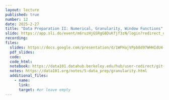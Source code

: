 ```yaml
---
layout: lecture
published: true
number: 12
date: 2025-2-27
title: "Data Preparation II: Numerical, Granularity, Window Functions"
slido: https://app.sli.do/event/m6ruzHjGSRgG8DuKfjf3zN/login?redirect_url=https%3A%2F%2Fapp.sli.do%2Fevent%2Fm6ruzHjGSRgG8DuKfjf3zN
recording: 
files:
  slides: https://docs.google.com/presentation/d/1WFHajVPpb8d97WHHIdU4-kCqWSigAk4sR9d5L7F41gQ/edit
  pdf_slides:
  code:
  code_html:
  notebook: https://data101.datahub.berkeley.edu/hub/user-redirect/git-pull?repo=https%3A%2F%2Fgithub.c[…]ab%2Ftree%2Fsp25-materials%2Flec%2Flec11%2Flec11.ipynb
  notes: https://data101.org/notes/5-data_prep/granularity.html
  additional_files:
    - name:
      link:
      target: #or leave empty
---
```

